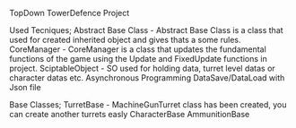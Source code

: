 TopDown TowerDefence Project

Used Tecniques;
Abstract Base Class - Abstract Base Class is a class that used for created inherited object and gives thats a some rules.
CoreManager - CoreManager is a class that updates the fundamental functions of the game using the Update and FixedUpdate functions in project.
SciptableObject - SO used for holding data, turret level datas or character datas etc.
Asynchronous Programming
DataSave/DataLoad with Json file

Base Classes;
TurretBase - MachineGunTurret class has been created, you can create another turrets easly
CharacterBase
AmmunitionBase
